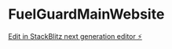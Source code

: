 # FuelGuardMainWebsite

[Edit in StackBlitz next generation editor ⚡️](https://stackblitz.com/~/github.com/robertocalvo27/FuelGuardMainWebsite)